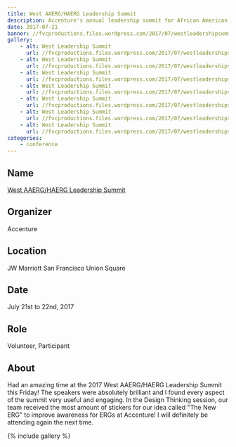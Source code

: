 ```yaml
---
title: West AAERG/HAERG Leadership Summit
description: Accenture's annual leadership summit for African American and Hispanic American employees.
date: 2017-07-21
banner: //fvcproductions.files.wordpress.com/2017/07/westleadershipsummit-5.jpeg
gallery:
    - alt: West Leadership Summit
      url: //fvcproductions.files.wordpress.com/2017/07/westleadershipsummit-7.jpg
    - alt: West Leadership Summit
      url: //fvcproductions.files.wordpress.com/2017/07/westleadershipsummit-6.jpeg
    - alt: West Leadership Summit
      url: //fvcproductions.files.wordpress.com/2017/07/westleadershipsummit-5.jpeg
    - alt: West Leadership Summit
      url: //fvcproductions.files.wordpress.com/2017/07/westleadershipsummit-4.jpeg
    - alt: West Leadership Summit
      url: //fvcproductions.files.wordpress.com/2017/07/westleadershipsummit-3.jpeg
    - alt: West Leadership Summit
      url: //fvcproductions.files.wordpress.com/2017/07/westleadershipsummit-2.jpg
    - alt: West Leadership Summit
      url: //fvcproductions.files.wordpress.com/2017/07/westleadershipsummit-1.jpg
categories:
    - conference
---
```


## Name

<a title="West AAERG/HAERG Leadership Summit" href="//www.accenture.com/us-en/company-diversity" target="_blank" rel="noopener">West AAERG/HAERG Leadership Summit</a>

## Organizer

Accenture

## Location

JW Marriott San Francisco Union Square

## Date

July 21st to 22nd, 2017

## Role

Volunteer, Participant

## About

Had an amazing time at the 2017 West AAERG/HAERG Leadership Summit this Friday! The speakers were absolutely brilliant and I found every aspect of the summit very useful and engaging. In the Design Thinking session, our team received the most amount of stickers for our idea called "The New ERG" to improve awareness for ERGs at Accenture! I will definitely be attending again the next time.

{% include gallery %}
